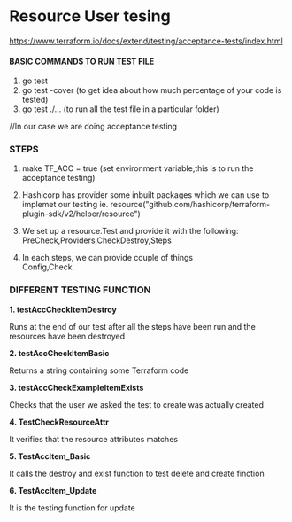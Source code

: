 # Resource User tesing

<https://www.terraform.io/docs/extend/testing/acceptance-tests/index.html>

#### BASIC COMMANDS TO RUN TEST FILE

1. go test <br/>
2. go test -cover (to get idea about how much percentage of your code is tested) <br />
3. go test ./... (to run all the test file in a particular folder) <br />

//In our case we are doing acceptance testing <br />

### <strong> STEPS</strong>

1. make TF_ACC = true (set environment variable,this is to run the acceptance testing) <br />

2. Hashicorp has provider some inbuilt packages which we can use to implemet our testing ie. resource("github.com/hashicorp/terraform-plugin-sdk/v2/helper/resource") <br />

3. We set up a resource.Test and provide it with the following: <br />
PreCheck,Providers,CheckDestroy,Steps <br />

4. In each steps, we can provide couple of things <br />
Config,Check <br />

### DIFFERENT TESTING FUNCTION

<strong>1. testAccCheckItemDestroy</strong>

Runs at the end of our test after all the steps have been run and the resources have been destroyed <br />

<strong>2. testAccCheckItemBasic </strong>

Returns a string containing some Terraform code <br />

<strong>3. testAccCheckExampleItemExists </strong>

Checks that the user we asked the test to create was actually created <br />

<strong>4. TestCheckResourceAttr </strong>

It verifies that the resource attributes matches <br />

<strong>5. TestAccItem_Basic </strong>

It calls the destroy and exist function to test delete and create finction <br />

<strong>6. TestAccItem_Update</strong>

It is the testing function for update <br />
